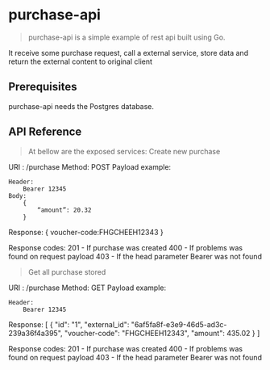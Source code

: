 purchase-api
=====

> purchase-api is a simple example of rest api built using Go.

It receive some purchase request, call a external service, store data and return the external content to original client

## Prerequisites

purchase-api needs the Postgres database.

## API Reference

> At bellow are the exposed services:
> Create new purchase

URI : /purchase
Method: POST
Payload example:

    Header:
        Bearer 12345
    Body:
        {
            “amount”: 20.32
        }

Response:
    {
        voucher-code:FHGCHEEH12343
    }

Response codes:
201 - If purchase was created
400 - If problems was found on request payload
403 - If the head parameter Bearer was not found

> Get all purchase stored

URI : /purchase
Method: GET
Payload example:

    Header:
        Bearer 12345

Response:
    [
        {
            "id": "1",
            "external_id": "6af5fa8f-e3e9-46d5-ad3c-239a36f4a395",
            "voucher-code": "FHGCHEEH12343",
            "amount": 435.02
        }
    ]

Response codes:
201 - If purchase was created
400 - If problems was found on request payload
403 - If the head parameter Bearer was not found
